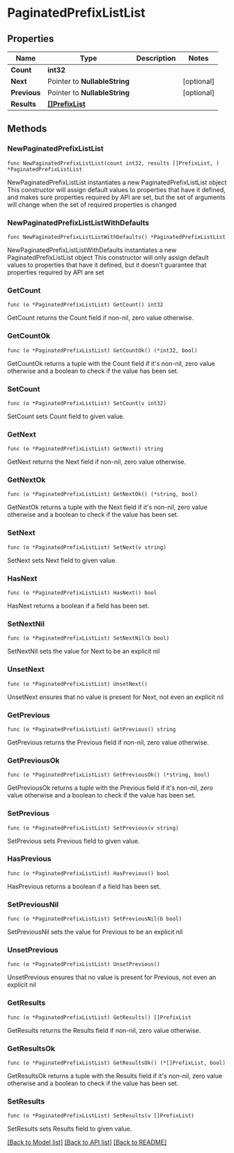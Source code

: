 # PaginatedPrefixListList

## Properties

Name | Type | Description | Notes
------------ | ------------- | ------------- | -------------
**Count** | **int32** |  | 
**Next** | Pointer to **NullableString** |  | [optional] 
**Previous** | Pointer to **NullableString** |  | [optional] 
**Results** | [**[]PrefixList**](PrefixList.md) |  | 

## Methods

### NewPaginatedPrefixListList

`func NewPaginatedPrefixListList(count int32, results []PrefixList, ) *PaginatedPrefixListList`

NewPaginatedPrefixListList instantiates a new PaginatedPrefixListList object
This constructor will assign default values to properties that have it defined,
and makes sure properties required by API are set, but the set of arguments
will change when the set of required properties is changed

### NewPaginatedPrefixListListWithDefaults

`func NewPaginatedPrefixListListWithDefaults() *PaginatedPrefixListList`

NewPaginatedPrefixListListWithDefaults instantiates a new PaginatedPrefixListList object
This constructor will only assign default values to properties that have it defined,
but it doesn't guarantee that properties required by API are set

### GetCount

`func (o *PaginatedPrefixListList) GetCount() int32`

GetCount returns the Count field if non-nil, zero value otherwise.

### GetCountOk

`func (o *PaginatedPrefixListList) GetCountOk() (*int32, bool)`

GetCountOk returns a tuple with the Count field if it's non-nil, zero value otherwise
and a boolean to check if the value has been set.

### SetCount

`func (o *PaginatedPrefixListList) SetCount(v int32)`

SetCount sets Count field to given value.


### GetNext

`func (o *PaginatedPrefixListList) GetNext() string`

GetNext returns the Next field if non-nil, zero value otherwise.

### GetNextOk

`func (o *PaginatedPrefixListList) GetNextOk() (*string, bool)`

GetNextOk returns a tuple with the Next field if it's non-nil, zero value otherwise
and a boolean to check if the value has been set.

### SetNext

`func (o *PaginatedPrefixListList) SetNext(v string)`

SetNext sets Next field to given value.

### HasNext

`func (o *PaginatedPrefixListList) HasNext() bool`

HasNext returns a boolean if a field has been set.

### SetNextNil

`func (o *PaginatedPrefixListList) SetNextNil(b bool)`

 SetNextNil sets the value for Next to be an explicit nil

### UnsetNext
`func (o *PaginatedPrefixListList) UnsetNext()`

UnsetNext ensures that no value is present for Next, not even an explicit nil
### GetPrevious

`func (o *PaginatedPrefixListList) GetPrevious() string`

GetPrevious returns the Previous field if non-nil, zero value otherwise.

### GetPreviousOk

`func (o *PaginatedPrefixListList) GetPreviousOk() (*string, bool)`

GetPreviousOk returns a tuple with the Previous field if it's non-nil, zero value otherwise
and a boolean to check if the value has been set.

### SetPrevious

`func (o *PaginatedPrefixListList) SetPrevious(v string)`

SetPrevious sets Previous field to given value.

### HasPrevious

`func (o *PaginatedPrefixListList) HasPrevious() bool`

HasPrevious returns a boolean if a field has been set.

### SetPreviousNil

`func (o *PaginatedPrefixListList) SetPreviousNil(b bool)`

 SetPreviousNil sets the value for Previous to be an explicit nil

### UnsetPrevious
`func (o *PaginatedPrefixListList) UnsetPrevious()`

UnsetPrevious ensures that no value is present for Previous, not even an explicit nil
### GetResults

`func (o *PaginatedPrefixListList) GetResults() []PrefixList`

GetResults returns the Results field if non-nil, zero value otherwise.

### GetResultsOk

`func (o *PaginatedPrefixListList) GetResultsOk() (*[]PrefixList, bool)`

GetResultsOk returns a tuple with the Results field if it's non-nil, zero value otherwise
and a boolean to check if the value has been set.

### SetResults

`func (o *PaginatedPrefixListList) SetResults(v []PrefixList)`

SetResults sets Results field to given value.



[[Back to Model list]](../README.md#documentation-for-models) [[Back to API list]](../README.md#documentation-for-api-endpoints) [[Back to README]](../README.md)


